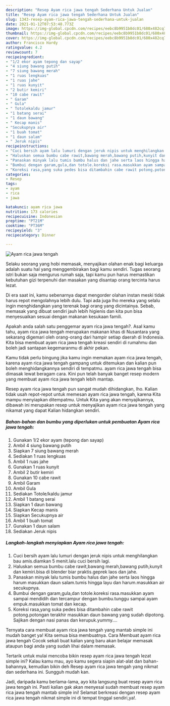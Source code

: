 ```yaml
---
description: "Resep Ayam rica jawa tengah Sederhana Untuk Jualan"
title: "Resep Ayam rica jawa tengah Sederhana Untuk Jualan"
slug: 1343-resep-ayam-rica-jawa-tengah-sederhana-untuk-jualan
date: 2021-01-12T07:53:48.773Z
image: https://img-global.cpcdn.com/recipes/eebc8b9951b8dc01/680x482cq70/ayam-rica-jawa-tengah-foto-resep-utama.jpg
thumbnail: https://img-global.cpcdn.com/recipes/eebc8b9951b8dc01/680x482cq70/ayam-rica-jawa-tengah-foto-resep-utama.jpg
cover: https://img-global.cpcdn.com/recipes/eebc8b9951b8dc01/680x482cq70/ayam-rica-jawa-tengah-foto-resep-utama.jpg
author: Francisco Hardy
ratingvalue: 4.2
reviewcount: 7
recipeingredient:
- "1/2 ekor ayam tepong dan sayap"
- "4 siung bawang putih"
- "7 siung bawang merah"
- "1 ruas lengkuas"
- "1 ruas jahe"
- "1 ruas kunyit"
- "2 butir kemiri"
- "10 cabe rawit"
- " Garam"
- " Gula"
- " Totolekaldu jamur"
- "1 batang serai"
- "1 daun bawang"
- " Kecap manis"
- "Secukupnya air"
- "1 buah tomat"
- "1 daun salam"
- " Jeruk nipis"
recipeinstructions:
- "Cuci bersih ayam lalu lumuri dengan jeruk nipis untuk menghilangkan bau amis.diamkan 5 menit.lalu cuci bersih lagi."
- "Haluskan semua bumbu cabe rawit,bawang merah,bawang putih,kunyit dan kemiri.bisa di blender biar praktis.geprek laos dan jahe."
- "Panaskan minyak lalu tumis bumbu halus dan jahe serta laos hingga harum masukkan daun salam.tumis hingga layu dan harum.masukkan air secukupnya."
- "Bumbui dengan garam,gula,dan totole.koreksi rasa.masukkan ayam sampai mendidih dan tercampur dengan bumbu.tunggu sampai ayam empuk.masukkan tomat dan kecap."
- "Koreksi rasa,yang suka pedes bisa ditambahin cabe rawit potong.potongan terakhir masukkan daun bawang yang sudah dipotong. Sajikan dengan nasi panas dan kerupuk.yummy...."
categories:
- Resep
tags:
- ayam
- rica
- jawa

katakunci: ayam rica jawa 
nutrition: 173 calories
recipecuisine: Indonesian
preptime: "PT21M"
cooktime: "PT36M"
recipeyield: "3"
recipecategory: Dinner

---
```



![Ayam rica jawa tengah](https://img-global.cpcdn.com/recipes/eebc8b9951b8dc01/680x482cq70/ayam-rica-jawa-tengah-foto-resep-utama.jpg)

Selaku seorang yang hobi memasak, menyajikan olahan enak bagi keluarga adalah suatu hal yang menggembirakan bagi kamu sendiri. Tugas seorang istri bukan saja mengurus rumah saja, tapi kamu pun harus memastikan kebutuhan gizi terpenuhi dan masakan yang disantap orang tercinta harus lezat.

Di era  saat ini, kamu sebenarnya dapat mengorder olahan instan meski tidak harus repot mengolahnya lebih dulu. Tapi ada juga lho mereka yang selalu ingin menghidangkan yang terenak bagi orang yang dicintainya. Sebab, memasak yang dibuat sendiri jauh lebih higienis dan kita pun bisa menyesuaikan sesuai dengan makanan kesukaan famili. 



Apakah anda salah satu penggemar ayam rica jawa tengah?. Asal kamu tahu, ayam rica jawa tengah merupakan makanan khas di Nusantara yang sekarang digemari oleh orang-orang dari hampir setiap daerah di Indonesia. Kita bisa membuat ayam rica jawa tengah kreasi sendiri di rumahmu dan boleh jadi santapan kegemaranmu di akhir pekan.

Kamu tidak perlu bingung jika kamu ingin memakan ayam rica jawa tengah, karena ayam rica jawa tengah gampang untuk ditemukan dan kalian pun boleh menghidangkannya sendiri di tempatmu. ayam rica jawa tengah bisa dimasak lewat beragam cara. Kini pun telah banyak banget resep modern yang membuat ayam rica jawa tengah lebih mantap.

Resep ayam rica jawa tengah pun sangat mudah dihidangkan, lho. Kalian tidak usah repot-repot untuk memesan ayam rica jawa tengah, karena Kita mampu menyiapkan ditempatmu. Untuk Kita yang akan menyajikannya, dibawah ini merupakan resep untuk menyajikan ayam rica jawa tengah yang nikamat yang dapat Kalian hidangkan sendiri.

<!--inarticleads1-->

##### Bahan-bahan dan bumbu yang diperlukan untuk pembuatan Ayam rica jawa tengah:

1. Gunakan 1/2 ekor ayam (tepong dan sayap)
1. Ambil 4 siung bawang putih
1. Siapkan 7 siung bawang merah
1. Sediakan 1 ruas lengkuas
1. Ambil 1 ruas jahe
1. Gunakan 1 ruas kunyit
1. Ambil 2 butir kemiri
1. Gunakan 10 cabe rawit
1. Ambil  Garam
1. Ambil  Gula
1. Sediakan  Totole/kaldu jamur
1. Ambil 1 batang serai
1. Siapkan 1 daun bawang
1. Siapkan  Kecap manis
1. Siapkan Secukupnya air
1. Ambil 1 buah tomat
1. Gunakan 1 daun salam
1. Sediakan  Jeruk nipis




<!--inarticleads2-->

##### Langkah-langkah menyiapkan Ayam rica jawa tengah:

1. Cuci bersih ayam lalu lumuri dengan jeruk nipis untuk menghilangkan bau amis.diamkan 5 menit.lalu cuci bersih lagi.
1. Haluskan semua bumbu cabe rawit,bawang merah,bawang putih,kunyit dan kemiri.bisa di blender biar praktis.geprek laos dan jahe.
1. Panaskan minyak lalu tumis bumbu halus dan jahe serta laos hingga harum masukkan daun salam.tumis hingga layu dan harum.masukkan air secukupnya.
1. Bumbui dengan garam,gula,dan totole.koreksi rasa.masukkan ayam sampai mendidih dan tercampur dengan bumbu.tunggu sampai ayam empuk.masukkan tomat dan kecap.
1. Koreksi rasa,yang suka pedes bisa ditambahin cabe rawit potong.potongan terakhir masukkan daun bawang yang sudah dipotong. Sajikan dengan nasi panas dan kerupuk.yummy....




Ternyata cara membuat ayam rica jawa tengah yang mantab simple ini mudah banget ya! Kita semua bisa membuatnya. Cara Membuat ayam rica jawa tengah Cocok sekali buat kalian yang baru akan belajar memasak ataupun bagi anda yang sudah lihai dalam memasak.

Tertarik untuk mulai mencoba bikin resep ayam rica jawa tengah lezat simple ini? Kalau kamu mau, ayo kamu segera siapin alat-alat dan bahan-bahannya, kemudian bikin deh Resep ayam rica jawa tengah yang nikmat dan sederhana ini. Sungguh mudah kan. 

Jadi, daripada kamu berlama-lama, ayo kita langsung buat resep ayam rica jawa tengah ini. Pasti kalian gak akan menyesal sudah membuat resep ayam rica jawa tengah mantab simple ini! Selamat berkreasi dengan resep ayam rica jawa tengah nikmat simple ini di tempat tinggal sendiri,ya!.

